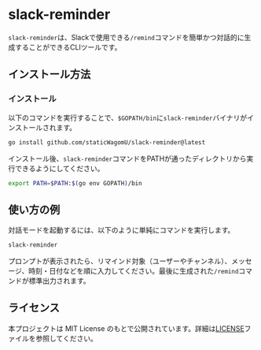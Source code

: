 # slack-reminder

`slack-reminder`は、Slackで使用できる`/remind`コマンドを簡単かつ対話的に生成することができるCLIツールです。  

## インストール方法

### インストール

以下のコマンドを実行することで、`$GOPATH/bin`に`slack-reminder`バイナリがインストールされます。

```bash
go install github.com/staticWagomU/slack-reminder@latest
```

インストール後、`slack-reminder`コマンドをPATHが通ったディレクトリから実行できるようにしてください。

```bash
export PATH=$PATH:$(go env GOPATH)/bin
```

## 使い方の例

対話モードを起動するには、以下のように単純にコマンドを実行します。

```bash
slack-reminder
```

プロンプトが表示されたら、リマインド対象（ユーザーやチャンネル）、メッセージ、時刻・日付などを順に入力してください。最後に生成された`/remind`コマンドが標準出力されます。

## ライセンス

本プロジェクトは MIT License のもとで公開されています。詳細は[LICENSE](./LICENSE)ファイルを参照してください。
